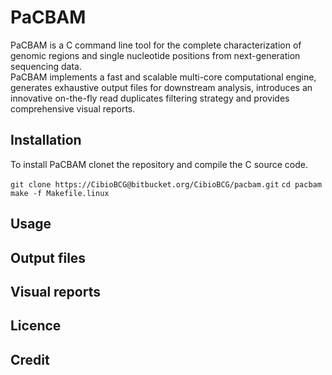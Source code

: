 # PaCBAM

PaCBAM is a C command line tool for the complete characterization of genomic regions and single nucleotide positions from next-generation sequencing data.  
PaCBAM implements a fast and scalable multi-core computational engine, generates exhaustive output files for downstream analysis, introduces an innovative on-the-fly read duplicates filtering strategy and provides comprehensive visual reports. 

## Installation

To install PaCBAM clonet the repository and compile the C source code.

`git clone https://CibioBCG@bitbucket.org/CibioBCG/pacbam.git`
`cd pacbam`
`make -f Makefile.linux`

## Usage

## Output files

## Visual reports

## Licence

## Credit
